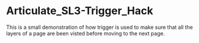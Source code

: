 # Articulate_SL3-Trigger_Hack
This is a small demonstration of how trigger is used to make sure that all the layers of a page are been visted before moving to the next page.

